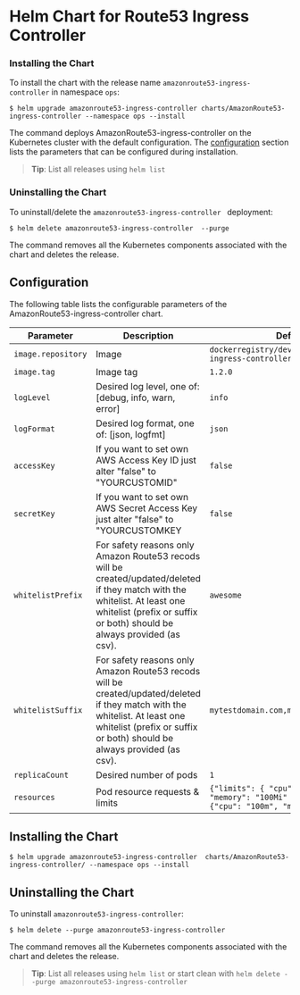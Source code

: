 # Helm Chart for Route53 Ingress Controller
### Installing the Chart

To install the chart with the release name `amazonroute53-ingress-controller` in namespace `ops`:

```console
$ helm upgrade amazonroute53-ingress-controller charts/AmazonRoute53-ingress-controller --namespace ops --install
```
The command deploys AmazonRoute53-ingress-controller on the Kubernetes cluster with the default configuration. The [configuration](#configuration) section lists the parameters that can be configured during installation.

> **Tip**: List all releases using `helm list`

### Uninstalling the Chart

To uninstall/delete the `amazonroute53-ingress-controller ` deployment:

```console
$ helm delete amazonroute53-ingress-controller  --purge
```

The command removes all the Kubernetes components associated with the chart and deletes the release.

## Configuration
The following table lists the configurable parameters of the AmazonRoute53-ingress-controller chart.

| Parameter | Description | Default |
| --- | --- | --- |
| `image.repository`                      | Image | `dockerregistry/devops/amazonroute53-ingress-controller` |
| `image.tag`                             | Image tag  | `1.2.0` |
| `logLevel`                              | Desired log level, one of: [debug, info, warn, error]  | `info` |
| `logFormat`                             | Desired log format, one of: [json, logfmt]  | `json` |
| `accessKey`                             | If you want to set own AWS Access Key ID just alter "false" to "YOURCUSTOMID"  | `false` |
| `secretKey`                             | If you want to set own AWS Secret Access Key just alter "false" to "YOURCUSTOMKEY | `false` |
| `whitelistPrefix`                       | For safety reasons only Amazon Route53 recods will be created/updated/deleted if they match with the whitelist. At least one whitelist (prefix or suffix or both) should be always provided (as csv).  | `awesome` |
| `whitelistSuffix`                       | For safety reasons only Amazon Route53 recods will be created/updated/deleted if they match with the whitelist. At least one whitelist (prefix or suffix or both) should be always provided (as csv).  | `mytestdomain.com,mytestdomain.org` |
| `replicaCount`                          | Desired number of pods | `1` |
| `resources`                             | Pod resource requests & limits | `{"limits": { "cpu": "100m", "memory": "100Mi" }, "requests": {"cpu": "100m", "memory": "100Mi" }}` |

## Installing the Chart

```console
$ helm upgrade amazonroute53-ingress-controller  charts/AmazonRoute53-ingress-controller/ --namespace ops --install
```

## Uninstalling the Chart

To uninstall `amazonroute53-ingress-controller`:

```console
$ helm delete --purge amazonroute53-ingress-controller 
```

The command removes all the Kubernetes components associated with the chart and deletes the release.

> **Tip**: List all releases using `helm list` or start clean with `helm delete --purge amazonroute53-ingress-controller`

